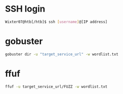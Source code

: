 # SSH login
```bash
Wixter07@htb[/htb]$ ssh [username]@[IP address]
```
# gobuster
```bash
gobuster dir -u "target_service_url" -w wordlist.txt
```
# ffuf
```bash
ffuf -u target_service_url/FUZZ -w wordlist.txt
```
